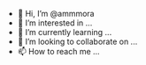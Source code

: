 - 👋 Hi, I’m @ammmora
- 👀 I’m interested in ...
- 🌱 I’m currently learning ...
- 💞️ I’m looking to collaborate on ...
- 📫 How to reach me ...

<!---
ammmora/ammmora is a ✨ special ✨ repository because its `README.md` (this file) appears on your GitHub profile.
You can click the Preview link to take a look at your changes.
--->
